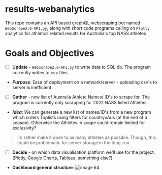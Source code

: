 # results-webanalytics
This repo contains an API based graphQL webscraping bot named `WebScrape2.0-API.py`, along with short code programs calling on `Plotly` analytics for athletics related results for Australia's top NASS athletes

# Goals and Objectives
  - [ ] **Update** - `WebScrape2.0-API.py` to write data to SQL db. The program currently writes to csv files
  - **_Purpose_**: Ease of deployment on a network/server - uploading csv's to server is inefficient
  - [ ] **Gather** - new list of Australia Athlete Names/ ID's to scrape for. The program is currently only scrapping for 2022 NASS listed Athletes. 
  - **_Idea_**: We can generate a new list of names/ID's from a new program which orders Toplists using filters for country=Aus (at the end of a season). Otherwise the Athletes in scope could remain limited for exclusivity?
  >I'd rather make it open to as many athletes as possible. Though, this could be problematic for server storage in the long-run
  - [ ] **Decide** - on which data visualisation platform we'll use for the project. [Plotly, Google Charts, Tableau, something else?]
  - **Dashboard general structure**: ![image 64](https://user-images.githubusercontent.com/85177676/226784786-db221e25-9018-4bea-af66-ecd7560909d8.png)
